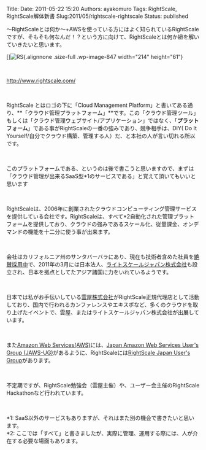 Title: 
Date: 2011-05-22 15:20
Authors: ayakomuro
Tags:  RightScale, RightScale解体新書
Slug:2011/05/rightscale-rightscale
Status: published


〜RightScaleとは何か〜+AWSを使っている方にはよく知られているRightScaleですが、そもそも何なんだ！？という方に向けて、RightScaleとは何か紐を解いていきたいと思います。  
  
[]![](http://cloudstockimg.s3.amazonaws.com/wp-content/uploads/2011/05/RS.png "RS"){.alignnone
.size-full .wp-image-847 width="214" height="61"}  
  
   
  
<http://www.rightscale.com/>  
  
   
  
RightScale とはロゴの下に「Cloud Management
Platform」と書いてある通り、**「クラウド管理プラットフォーム」**です。この「クラウド管理ツール」もしくは「クラウド管理ウェブサイト/アプリケーション」ではなく、「**プラットフォーム**」である事がRightScaleの一番の強みであり、競争相手は、DIY(
Do It
Yourself/自分でクラウド構築、管理する人）だ、と本社の人が言い切れる所以です。  
  
   
  
このプラットフォームである、というのは後で書こうと思いますので、まずは「クラウド管理が出来るSaaS型\*1のサービスである」と覚えて頂いてもいいと思います  
  
   
  
RightScaleは、2006年に創業されたクラウドコンピューティング管理サービスを提供している会社です。RightScaleは、すべて\*2自動化された管理プラットフォームを提供しており、クラウドの強みであるスケール化、従量課金、オンデマンドの機能を十二分に使う事が出来ます。  
  
   
  
会社はカリフォルニア州のサンタバーバラにあり、現在も技術者含めた社員を[絶賛採用中](http://tbe.taleo.net/NA4/ats/careers/jobSearch.jsp?org=RIGHTSCALE&cws=1)で、2011年の3月には日本法人、[ライトスケールジャパン株式会社](http://prtimes.jp/main/html/rd/p/000000001.000003147.html)も設立され、日本を拠点としてたアジア諸国に力をいれているようです。  
  
   
  
日本では私がお手伝いしている[雲屋株式会社](http://www.kumoya.co.jp/)がRightScale正規代理店として活動しており、国内で行われるカンファレンスやエキスポなど、多くのクラウドを取り上げたイベントで、雲屋、またはライトスケールジャパン株式会社が出展しています。  
  
   
  
また[Amazon Web
Services(AWS)](http://aws.amazon.com/jp/)には、[Japan Amazon Web
Services User\'s Group
(JAWS-UG)](http://jaws-ug.jp/)があるように、RightScaleには[RightScale
Japan User\'s Group](http://users.rightscale.jp/)があります。  
  
   
  
不定期ですが、RightScale勉強会（雲屋主催）や、ユーザー会主催のRightScale
Hackathonなど行われています。  
  
   
  
\*1:
SaaS以外のサービスもありますが、それはまた別の機会で書きたいと思います。  
\*2:
ここでは「すべて」と書きましたが、実際に管理、運用する際には、人が介在する必要な場面もあります。  
  
 

